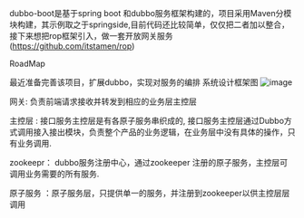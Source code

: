dubbo-boot是基于spring boot 和dubbo服务框架构建的，项目采用Maven分模块构建，其示例取之于springside,目前代码还比较简单，仅仅把二者加以整合，接下来想把rop框架引入，做一套开放网关服务(https://github.com/itstamen/rop)    

RoadMap  

最近准备完善该项目，扩展dubbo，实现对服务的编排
系统设计框架图
![image](https://raw.githubusercontent.com/goodluckwgw/dubbo-boot/master/image/%E7%BB%98%E5%9B%BE1.jpg)

网关: 负责前端请求接收并转发到相应的业务层主控层  

主控层 : 接口服务主控层是有各原子服务串织成的, 接口服务主控层通过Dubbo方式调用接入接出模块，负责整个产品的业务逻辑，在业务层中没有具体的操作，只有业务调用.  

zookeepr： dubbo服务注册中心，通过zookeeper 注册的原子服务，主控层可调用业务需要的所有服务.  

原子服务 ：原子服务层，只提供单一的服务，并注册到zookeeper以供主控层层调用




